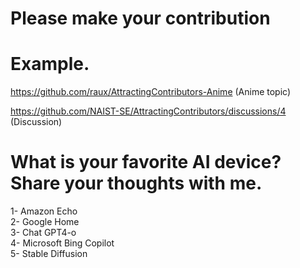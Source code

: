 # Please make your contribution
# Example. 
https://github.com/raux/AttractingContributors-Anime (Anime topic)

https://github.com/NAIST-SE/AttractingContributors/discussions/4 (Discussion)

# What is your favorite AI device? Share your thoughts with me.
1- Amazon Echo</br>
2- Google Home</br>
3- Chat GPT4-o</br>
4- Microsoft Bing Copilot <br/>
5- Stable Diffusion <br/>
